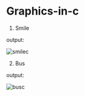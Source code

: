 # Graphics-in-c


1) Smile

output:




![smilec](https://user-images.githubusercontent.com/113341668/224494557-6d6551e3-5a49-4d72-910a-9584006625dc.png)



2) Bus


output:



![busc](https://user-images.githubusercontent.com/113341668/224494686-f27f7a00-41f9-400c-985b-9f57b58665cb.png)
